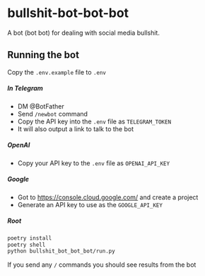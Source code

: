 # bullshit-bot-bot-bot

A bot (bot bot) for dealing with social media bullshit.

## Running the bot

Copy the `.env.example` file to `.env`

##### In Telegram

- DM @BotFather
- Send `/newbot` command
- Copy the API key into the `.env` file as `TELEGRAM_TOKEN`
- It will also output a link to talk to the bot

##### OpenAI

- Copy your API key to the `.env` file as `OPENAI_API_KEY`

##### Google

- Got to https://console.cloud.google.com/ and create a project
- Generate an API key to use as the `GOOGLE_API_KEY`

##### Root

```sh
poetry install
poetry shell
python bullshit_bot_bot_bot/run.py
```

If you send any `/` commands you should see results from the bot
